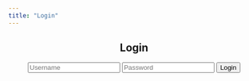 ```yaml
---
title: "Login"
---
```


<div class="container">
    <div id="login-form" style="text-align: center;">
      <h2>Login</h2>
      <input type="text" id="username" placeholder="Username" required />
      <input type="password" id="password" placeholder="Password" required />
      <button onclick="handleLogin()">Login</button>
    </div>
    <div style="text-align: center;">
      <div id="welcome-text"></div>
    </div>
    <div id="welcome" style="display: none; text-align: center;">
      <button id="logout-btn" onclick="handleLogout()">Logout</button>
    </div>
</div>

<script type="module">
    import { isLoggedIn, logout, getCurrentUser, loginU } from '/assets/js/login.js';

    document.getElementById("login").style.display = "none";

    async function handleLogin() {
        const username = document.getElementById("username").value.trim();
        const password = document.getElementById("password").value;

        const success = await loginU(username, password); // Wait for async result
        if (success) {
            showWelcome(username);
        } else {
            document.getElementById("welcome-text").textContent = "❌ Invalid username or passcode.";
        }
    }

    function showWelcome(username) {
      document.getElementById("login-form").style.display = "none";
      const welcome = document.getElementById("welcome");
      document.getElementById("welcome-text").textContent = `✅ You are logged in as "${username}"`;
      welcome.style.display = "block";
    }

    // Auto-check on page load
    if (isLoggedIn()) {
      document.getElementById("login-form").style.display = "none";
      showWelcome(getCurrentUser());
    }

    function handleLogout() {
      logout();
      document.getElementById("welcome").style.display = "none";
      document.getElementById("login-form").style.display = "block";
      document.getElementById("username").value = "";
      document.getElementById("password").value = "";
      document.getElementById("welcome-text").textContent = "";
    }

    window.handleLogin = handleLogin;
    window.handleLogout = handleLogout;
</script>